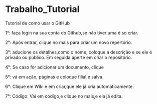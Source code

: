 # Trabalho_Tutorial
Tutorial de como usar o GitHub 

1°: faça login na sua conta do Github,se não tiver uma é so criar. 

2°: Após entrar, clique no mais para criar um novo repertório.

3°: aducione os detalhes,como o nome, coloque a descrição e se ele é privado ou público. Em seguida aperte em criar o repositório. 

4°: Se caso for adicionar um documento, clique 

5°: vá em ação, páginas e coloque filial,e salva. 

6°: Clique em Wiki e em criar,que ele já cria automaticamente. 

7°: Código: Vai em código,e clique no mais,e ela já edita. 
